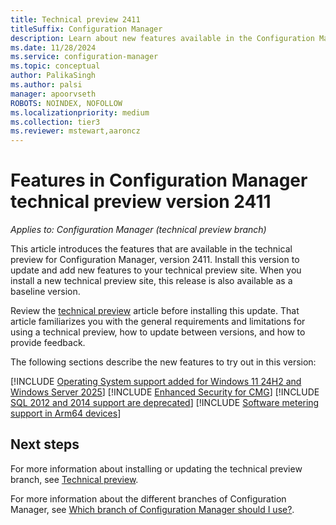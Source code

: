 ```yaml
---
title: Technical preview 2411
titleSuffix: Configuration Manager
description: Learn about new features available in the Configuration Manager technical preview branch version 2411.
ms.date: 11/28/2024
ms.service: configuration-manager
ms.topic: conceptual
author: PalikaSingh
ms.author: palsi
manager: apoorvseth
ROBOTS: NOINDEX, NOFOLLOW
ms.localizationpriority: medium
ms.collection: tier3
ms.reviewer: mstewart,aaroncz 
---
```

# Features in Configuration Manager technical preview version 2411

*Applies to: Configuration Manager (technical preview branch)*

This article introduces the features that are available in the technical preview for Configuration Manager, version 2411. Install this version to update and add new features to your technical preview site. When you install a new technical preview site, this release is also available as a baseline version.

Review the [technical preview](../technical-preview.md) article before installing this update. That article familiarizes you with the general requirements and limitations for using a technical preview, how to update between versions, and how to provide feedback.

The following sections describe the new features to try out in this version:

[!INCLUDE [Operating System support added for Windows 11 24H2 and Windows Server 2025](includes/2411/26942563.md)]
[!INCLUDE [Enhanced Security for CMG](includes/2411/27297018.md)]
[!INCLUDE [SQL 2012 and 2014 support are deprecated](includes/2411/27212884.md)]
[!INCLUDE [Software metering support in Arm64 devices](includes/2411/17419432.md)]


## Next steps

For more information about installing or updating the technical preview branch, see [Technical preview](../technical-preview.md).

For more information about the different branches of Configuration Manager, see [Which branch of Configuration Manager should I use?](../../understand/which-branch-should-i-use.md).

